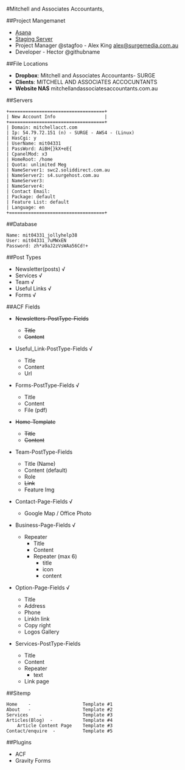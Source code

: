 #Mitchell and Associates Accountants,

##Project Mangemanet

- [Asana](https://app.asana.com/0/51342654056201/51342654821916)
- [Staging Server](http://54.79.72.151/~mit04331/)
- Project Manager @stagfoo - Alex King alex@surgemedia.com.au
- Developer - Hector @githubname

##File Locations
- **Dropbox**: 		Mitchell and Associates Accountants- SURGE
- **Clients**: 		MITCHELL AND ASSOCIATES ACCOCUNTANTS
- **Website NAS**   mitchellandassociatesaccountants.com.au

##Servers

```
+===================================+
| New Account Info                  |
+===================================+
| Domain: mitchellacct.com
| Ip: 54.79.72.151 (n) - SURGE - AWS4 - (Linux)
| HasCgi: y
| UserName: mit04331
| PassWord: AiBH{}kX+eE{
| CpanelMod: x3
| HomeRoot: /home
| Quota: unlimited Meg
| NameServer1: swc2.soliddirect.com.au
| NameServer2: s4.surgehost.com.au
| NameServer3: 
| NameServer4: 
| Contact Email: 
| Package: default
| Feature List: default
| Language: en
+===================================+
```
##Database
```
Name: mit04331_jollyhelp38
User: mit04331_7uMWxEN
Password: zh*a9aJ2zVsWAa56Cd!+
```

##Post Types
- Newsletter(posts) √
- Services √
- Team √
- Useful Links √
- Forms √

##ACF Fields
- ~~Newsletters-PostType-Fields~~ 
  - ~~Title~~
  - ~~Content~~

- Useful_Link-PostType-Fields √
  - Title
  - Content
  - Url
  
- Forms-PostType-Fields √
  - Title
  - Content
  - File (pdf)

- ~~Home-Template~~ 
  - ~~Title~~
  - ~~Content~~
  
- Team-PostType-Fields
  - Title (Name)
  - Content (default)
  - Role 
  - ~~Link~~
  - Feature Img
  
- Contact-Page-Fields √
  - Google Map / Office Photo
  
- Business-Page-Fields √
  - Repeater
    - Title
    - Content
    - Repeater (max 6)
      - title
      - icon
      - content
 
- Option-Page-Fields √
  - Title
  - Address
  - Phone
  - LinkIn link
  - Copy right
  - Logos Gallery
  
- Services-PostType-Fields 
  - Title
  - Content
  - Repeater
    - text
  - Link page
 
 


##Sitemp
```
Home	- 				  	Template #1
About	- 				  	Template #2
Services	- 			  	Template #3
Articles(Blog)	- 		  	Template #4
	Article Content Page	Template #3
Contact/enquire	 - 		  	Template #5
```


##Plugins
- ACF
- Gravity Forms